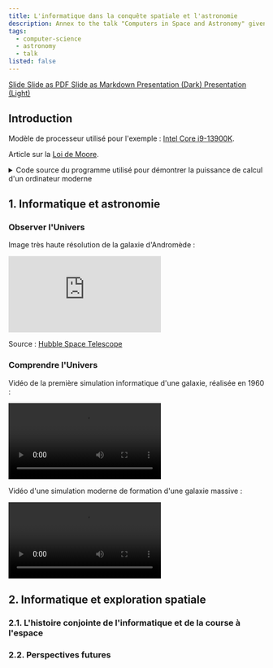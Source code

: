 ```yaml
---
title: L'informatique dans la conquête spatiale et l'astronomie
description: Annex to the talk "Computers in Space and Astronomy" given by Mathéo Galuba on the 19th of July 2024 at the observatory of Orion Astronomie du velay. 
tags:
  - computer-science
  - astronomy
  - talk
listed: false
---
```


<script>
  import CodeBlock from '$lib/components/CodeBlock.svelte';
  import Button from '$lib/components/Button.svelte';
  import { Projector, FileImage, FileCode2, FileText } from 'lucide-svelte';
  import SyncVSAsync from './computers-in-space-and-astronomy/SyncVSAsync.svelte'
  import MarsMissions from './computers-in-space-and-astronomy/MarsMissions.svelte'
</script>

<section id="files" class="flex gap-2 flex-wrap">
  <a
    class="flex items-center gap-1 rounded-md bg-ctp-mauve px-3 py-1
      font-semibold text-ctp-mantle content-ignore
      shadow-md shadow-ctp-crust transition-opacity"
    href="/files/l-informatique-dans-la-conquête-spatiale-et-l-astronomie/slide.html"
    target="_blank"
  >
    <Projector size="16" />
    Slide
  </a>
  <a
    class="flex items-center gap-1 rounded-md bg-ctp-mauve px-3 py-1
      font-semibold text-ctp-mantle content-ignore
      shadow-md shadow-ctp-crust transition-opacity"
    href="/files/l-informatique-dans-la-conquête-spatiale-et-l-astronomie/slide.pdf"
    download
  >
    <FileImage size="16" />
    Slide as PDF
  </a>
  <a
    class="flex items-center gap-1 rounded-md bg-ctp-mauve px-3 py-1
      font-semibold text-ctp-mantle content-ignore
      shadow-md shadow-ctp-crust transition-opacity"
    href="/files/l-informatique-dans-la-conquête-spatiale-et-l-astronomie/slide.md"
    download
  >
    <FileCode2 size="16" />
    Slide as Markdown
  </a>
  <a
    class="flex items-center gap-1 rounded-md bg-ctp-mauve px-3 py-1
      font-semibold text-ctp-mantle content-ignore
      shadow-md shadow-ctp-crust transition-opacity"
    href="/files/l-informatique-dans-la-conquête-spatiale-et-l-astronomie/presentation-conference-dark.pdf"
    download
  >
    <FileText size="16" />
    Presentation (Dark)
  </a>
  <a
    class="flex items-center gap-1 rounded-md bg-ctp-mauve px-3 py-1
      font-semibold text-ctp-mantle content-ignore
      shadow-md shadow-ctp-crust transition-opacity"
    href="/files/l-informatique-dans-la-conquête-spatiale-et-l-astronomie/presentation-conference-light.pdf"
    download
  >
    <FileText size="16" />
    Presentation (Light)
  </a>
</section>

## Introduction

Modèle de processeur utilisé pour l'exemple : [Intel Core i9-13900K](https://ark.intel.com/content/www/fr/fr/ark/products/230496/intel-core-i9-13900k-processor-36m-cache-up-to-5-80-ghz.html).

Article sur la [Loi de Moore](moore-s-law).

<details>
  <summary>
    Code source du programme utilisé pour démontrer la puissance de calcul d'un ordinateur moderne
  </summary>

<CodeBlock>

```c
#include <gmp.h>
#include <stdio.h>
#include <stdlib.h>
#include <time.h>

int main(int argc, char *argv[]) {
  // Get the limit from the first argument
  if (argc != 2) {
    printf("Wrong input.\n");
    printf("Usage: howfast <limit>\n");
    return EXIT_FAILURE;
  }

  long int limit = strtol(argv[1], NULL, 10);

  // Setup GMP arithmetic library
  mpz_t a;
  mpz_t b;
  mpz_t c;

  mpz_init_set_ui(a, 1);
  mpz_init_set_ui(b, 0);
  mpz_init(c);

  // Start timer
  const clock_t start = clock();

  // Fibonacci calculation
  for (long int i = 0; i < limit; ++i) {
    mpz_add(c, a, b);
    mpz_set(a, b);
    mpz_set(b, c);
  }

  // End timer
  const clock_t end = clock();

  // Print the result
  printf("Fibonacci number %ld: ", limit);
  mpz_out_str(stdout, 10, b);
  printf("\n");

  // Clean up
  mpz_clear(a);
  mpz_clear(b);
  mpz_clear(c);

  // Print time
  double time_taken = ((double)(end - start)) / CLOCKS_PER_SEC;
  printf("Time: %f seconds\n", time_taken);
  return EXIT_SUCCESS;
}
```

</CodeBlock>

</details>

## 1. Informatique et astronomie



### Observer l'Univers

Image très haute résolution de la galaxie d'Andromède :

<iframe
  src="https://esahubble.org/images/heic1502a/zoomable/"
  class="w-full max-w-2xl mx-auto aspect-video"
  title="Hubble Space Telescope"
  frameborder="0"
></iframe>

Source : [Hubble Space Telescope](https://esahubble.org/images/heic1502a/zoomable/)

### Comprendre l'Univers

Vidéo de la première simulation informatique d'une galaxie, réalisée en 1960 :

<video controls class="w-full max-w-2xl mx-auto">
  <track kind="captions">
  <source src="/files/l-informatique-dans-la-conquête-spatiale-et-l-astronomie/assets/23.mp4" type="video/mp4">
</video>

<br>

Vidéo d'une simulation moderne de formation d'une galaxie massive :

<video controls class="w-full max-w-2xl mx-auto">
  <track kind="captions">
  <source src="/files/l-informatique-dans-la-conquête-spatiale-et-l-astronomie/assets/24.mp4" type="video/mp4">
</video>

## 2. Informatique et exploration spatiale

### 2.1. L'histoire conjointe de l'informatique et de la course à l'espace 

<SyncVSAsync />

<MarsMissions />

### 2.2. Perspectives futures

